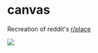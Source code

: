 # canvas

Recreation of reddit's [r/place](https://www.reddit.com/r/place/)

![](https://yeleha.co/3rfXby9)
